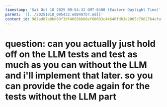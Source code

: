 ```yaml
---
timestamp: 'Sat Oct 18 2025 09:54:32 GMT-0400 (Eastern Daylight Time)'
parent: '[[../20251018_095432.e08497b7.md]]'
content_id: 987ad87a8bd69f3df4603bb60ef60603c44640fdb3e2865c79827b4efaf6d4b0
---
```


# question: can you actually just hold off on the LLM tests and test as much as you can without the LLM and i'll implement that later. so you can provide the code again for the tests without the LLM part
